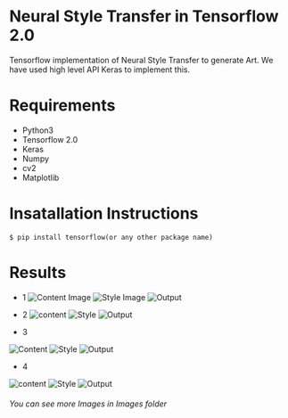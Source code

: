 # Neural Style Transfer in Tensorflow 2.0

Tensorflow implementation of Neural Style Transfer to generate Art. We have used high level API Keras to implement this.

# Requirements

* Python3
* Tensorflow 2.0
* Keras
* Numpy
* cv2
* Matplotlib

# Insatallation Instructions
```
$ pip install tensorflow(or any other package name)
```

# Results
* 1
![Content Image](https://github.com/1sh1vam/Neural-Style-Transfer/blob/master/Images/tajmahal.jpg) ![Style Image](https://github.com/1sh1vam/Neural-Style-Transfer/blob/master/Images/paintings.jpg)
![Output](https://github.com/1sh1vam/Neural-Style-Transfer/blob/master/Images/xyz%20(2).png)

* 2
![content](https://github.com/1sh1vam/Neural-Style-Transfer/blob/master/Images/building.jpg)
![Style](https://github.com/1sh1vam/Neural-Style-Transfer/blob/master/Images/style3.jpg)
![Output](https://github.com/1sh1vam/Neural-Style-Transfer/blob/master/Images/building19.jpg)

* 3

![Content](https://github.com/1sh1vam/Neural-Style-Transfer/blob/master/Images/kat.jpg)
![Style](https://github.com/1sh1vam/Neural-Style-Transfer/blob/master/Images/style2.jpg)
![Output](https://github.com/1sh1vam/Neural-Style-Transfer/blob/master/Images/kat9%20(1).jpg)

* 4

![content](https://github.com/1sh1vam/Neural-Style-Transfer/blob/master/Images/Shraddha.jpg)
![Style](https://github.com/1sh1vam/Neural-Style-Transfer/blob/master/Images/pai.jpg)
![Output](https://github.com/1sh1vam/Neural-Style-Transfer/blob/master/Images/shrad19.jpg)

###### You can see more Images in Images folder
